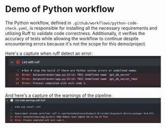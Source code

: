 # Demo of Python workflow

The Python workflow, defined in `.github/workflows/python-code-check.yaml`, is responsible for installing all the necessary requirements and utilizing Ruff to validate code correctness. Additionally, it verifies the accuracy of tests while allowing the workflow to continue despite encountering errors because it's not the scope for this demo/project. 

Here's a capture when ruff detect an error:
![ruff](./images/py_ruff.png)

And here's a capture of the warnings of the pipeline:
![ruff](./images/py_ruff_warnings.png)